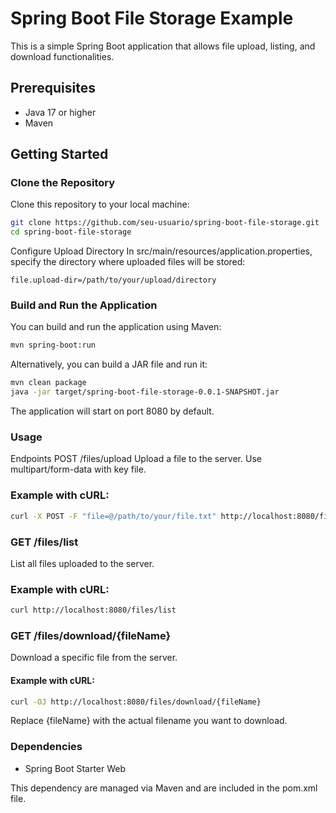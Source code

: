# Spring Boot File Storage Example

This is a simple Spring Boot application that allows file upload, listing, and download functionalities.

## Prerequisites

- Java 17 or higher
- Maven

## Getting Started

### Clone the Repository

Clone this repository to your local machine:

```bash
git clone https://github.com/seu-usuario/spring-boot-file-storage.git
cd spring-boot-file-storage
```
Configure Upload Directory
In src/main/resources/application.properties, specify the directory where uploaded files will be stored:

```
file.upload-dir=/path/to/your/upload/directory
```

### Build and Run the Application
You can build and run the application using Maven:

```bash
mvn spring-boot:run
```

Alternatively, you can build a JAR file and run it:

```bash
mvn clean package
java -jar target/spring-boot-file-storage-0.0.1-SNAPSHOT.jar
```
The application will start on port 8080 by default.

### Usage
Endpoints
POST /files/upload
Upload a file to the server. Use multipart/form-data with key file.

### Example with cURL:
```bash
curl -X POST -F "file=@/path/to/your/file.txt" http://localhost:8080/files/upload
```

### GET /files/list
List all files uploaded to the server.

### Example with cURL:
```bash
curl http://localhost:8080/files/list
```
### GET /files/download/{fileName}
Download a specific file from the server.

#### Example with cURL:
```bash
curl -OJ http://localhost:8080/files/download/{fileName}
```
Replace {fileName} with the actual filename you want to download.

### Dependencies
- Spring Boot Starter Web
  
This dependency are managed via Maven and are included in the pom.xml file.

